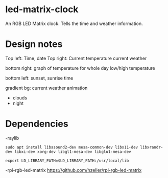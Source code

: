 # led-matrix-clock
An RGB LED Matrix clock. Tells the time and weather information.

# Design notes

Top left: Time, date
Top right: Current temperature
current weather

bottom right:
graph of temperature for whole day
low/high temperature

bottom left: sunset, sunrise time

gradient bg: current weather animation

- clouds
- night


# Dependencies
-raylib

```
sudo apt install libasound2-dev mesa-common-dev libx11-dev libxrandr-dev libxi-dev xorg-dev libgl1-mesa-dev libglu1-mesa-dev

```

```
export LD_LIBRARY_PATH=$LD_LIBRARY_PATH:/usr/local/lib
```

-rpi-rgb-led-matrix
https://github.com/hzeller/rpi-rgb-led-matrix